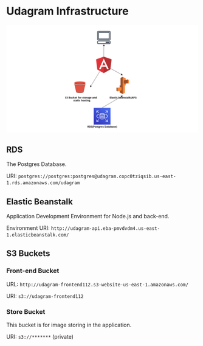 # Udagram Infrastructure

![app archtiecture](./Architecture.png)

## RDS

The Postgres Database.

URI: `postgres://postgres:postgres@udagram.copc0tziqsib.us-east-1.rds.amazonaws.com/udagram`

## Elastic Beanstalk

Application Development Environment for Node.js and back-end.

Environment URI: `http://udagram-api.eba-pmvdvdm4.us-east-1.elasticbeanstalk.com/`

## S3 Buckets

### Front-end Bucket

URL: `http://udagram-frontend112.s3-website-us-east-1.amazonaws.com/`

URI: `s3://udagram-frontend112`

### Store Bucket

This bucket is for  image storing in the application.

URI: `s3://*******` (private)
